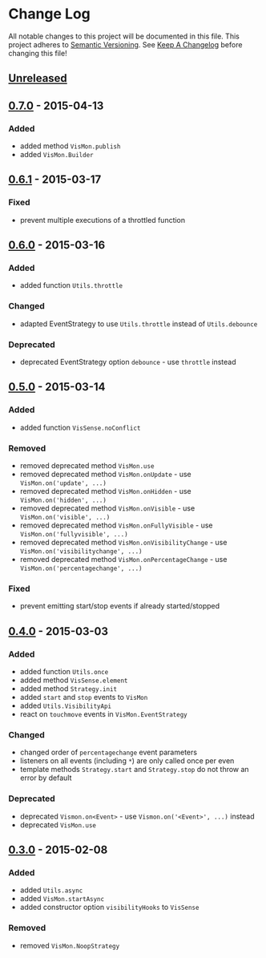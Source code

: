# Change Log
All notable changes to this project will be documented in this file.
This project adheres to [Semantic Versioning](http://semver.org/).
See [Keep A Changelog](https://github.com/olivierlacan/keep-a-changelog) 
before changing this file!

## [Unreleased][unreleased]

## [0.7.0] - 2015-04-13
### Added
- added method `VisMon.publish`
- added `VisMon.Builder`

## [0.6.1] - 2015-03-17
### Fixed
- prevent multiple executions of a throttled function

## [0.6.0] - 2015-03-16
### Added
- added function `Utils.throttle`

### Changed
- adapted EventStrategy to use `Utils.throttle` instead of `Utils.debounce`

### Deprecated
- deprecated EventStrategy option `debounce` - use `throttle` instead

## [0.5.0] - 2015-03-14
### Added
- added function `VisSense.noConflict`

### Removed
- removed deprecated method `VisMon.use`
- removed deprecated method `VisMon.onUpdate` - use `VisMon.on('update', ...)`
- removed deprecated method `VisMon.onHidden` - use `VisMon.on('hidden', ...)`
- removed deprecated method `VisMon.onVisible` - use `VisMon.on('visible', ...)`
- removed deprecated method `VisMon.onFullyVisible` - use `VisMon.on('fullyvisible', ...)`
- removed deprecated method `VisMon.onVisibilityChange` - use `VisMon.on('visibilitychange', ...)`
- removed deprecated method `VisMon.onPercentageChange` - use `VisMon.on('percentagechange', ...)`

### Fixed
- prevent emitting start/stop events if already started/stopped

## [0.4.0] - 2015-03-03
### Added
- added function `Utils.once`
- added method `VisSense.element`
- added method `Strategy.init`
- added `start` and `stop` events to `VisMon`
- added `Utils.VisibilityApi`
- react on `touchmove` events in `VisMon.EventStrategy`

### Changed
- changed order of `percentagechange` event parameters
- listeners on all events (including `*`) are only called once per even
- template methods `Strategy.start` and `Strategy.stop` do not throw an error by default

### Deprecated
- deprecated `Vismon.on<Event>` - use `Vismon.on('<Event>', ...)` instead
- deprecated `VisMon.use`


## [0.3.0] - 2015-02-08
### Added
- added `Utils.async`
- added `VisMon.startAsync`
- added constructor option `visibilityHooks` to `VisSense`

### Removed
- removed `VisMon.NoopStrategy`

[unreleased]: https://github.com/vissense/vissense/compare/0.7.0...HEAD
[0.7.0]: https://github.com/vissense/vissense/compare/0.6.1...0.7.0
[0.6.1]: https://github.com/vissense/vissense/compare/0.6.0...0.6.1
[0.6.0]: https://github.com/vissense/vissense/compare/0.5.0...0.6.0
[0.5.0]: https://github.com/vissense/vissense/compare/0.4.0...0.5.0
[0.4.0]: https://github.com/vissense/vissense/compare/0.3.0...0.4.0
[0.3.0]: https://github.com/vissense/vissense/compare/0.2.1...0.3.0
